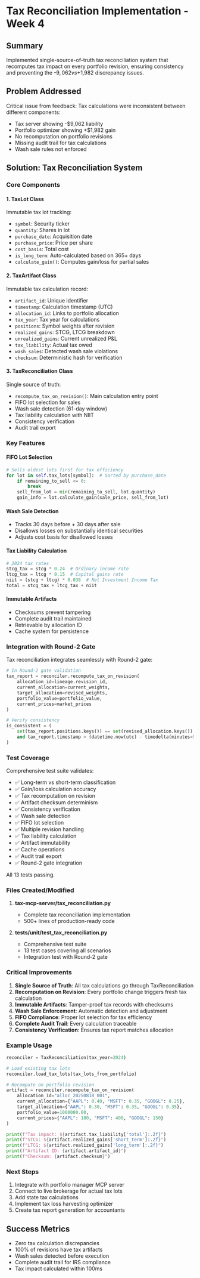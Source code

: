 # Tax Reconciliation Implementation - Week 4

## Summary
Implemented single-source-of-truth tax reconciliation system that recomputes tax impact on every portfolio revision, ensuring consistency and preventing the -$9,062 vs +$1,982 discrepancy issues.

## Problem Addressed
Critical issue from feedback: Tax calculations were inconsistent between different components:
- Tax server showing -$9,062 liability
- Portfolio optimizer showing +$1,982 gain
- No recomputation on portfolio revisions
- Missing audit trail for tax calculations
- Wash sale rules not enforced

## Solution: Tax Reconciliation System

### Core Components

#### 1. TaxLot Class
Immutable tax lot tracking:
- `symbol`: Security ticker
- `quantity`: Shares in lot
- `purchase_date`: Acquisition date
- `purchase_price`: Price per share
- `cost_basis`: Total cost
- `is_long_term`: Auto-calculated based on 365+ days
- `calculate_gain()`: Computes gain/loss for partial sales

#### 2. TaxArtifact Class
Immutable tax calculation record:
- `artifact_id`: Unique identifier
- `timestamp`: Calculation timestamp (UTC)
- `allocation_id`: Links to portfolio allocation
- `tax_year`: Tax year for calculations
- `positions`: Symbol weights after revision
- `realized_gains`: STCG, LTCG breakdown
- `unrealized_gains`: Current unrealized P&L
- `tax_liability`: Actual tax owed
- `wash_sales`: Detected wash sale violations
- `checksum`: Deterministic hash for verification

#### 3. TaxReconciliation Class
Single source of truth:
- `recompute_tax_on_revision()`: Main calculation entry point
- FIFO lot selection for sales
- Wash sale detection (61-day window)
- Tax liability calculation with NIIT
- Consistency verification
- Audit trail export

### Key Features

#### FIFO Lot Selection
```python
# Sells oldest lots first for tax efficiency
for lot in self.tax_lots[symbol]:  # Sorted by purchase_date
    if remaining_to_sell <= 0:
        break
    sell_from_lot = min(remaining_to_sell, lot.quantity)
    gain_info = lot.calculate_gain(sale_price, sell_from_lot)
```

#### Wash Sale Detection
- Tracks 30 days before + 30 days after sale
- Disallows losses on substantially identical securities
- Adjusts cost basis for disallowed losses

#### Tax Liability Calculation
```python
# 2024 tax rates
stcg_tax = stcg * 0.24  # Ordinary income rate
ltcg_tax = ltcg * 0.15  # Capital gains rate
niit = (stcg + ltcg) * 0.038  # Net Investment Income Tax
total = stcg_tax + ltcg_tax + niit
```

#### Immutable Artifacts
- Checksums prevent tampering
- Complete audit trail maintained
- Retrievable by allocation ID
- Cache system for persistence

### Integration with Round-2 Gate

Tax reconciliation integrates seamlessly with Round-2 gate:

```python
# In Round-2 gate validation
tax_report = reconciler.recompute_tax_on_revision(
    allocation_id=lineage.revision_id,
    current_allocation=current_weights,
    target_allocation=revised_weights,
    portfolio_value=portfolio_value,
    current_prices=market_prices
)

# Verify consistency
is_consistent = (
    set(tax_report.positions.keys()) == set(revised_allocation.keys())
    and tax_report.timestamp > (datetime.now(utc) - timedelta(minutes=5))
)
```

### Test Coverage

Comprehensive test suite validates:
- ✅ Long-term vs short-term classification
- ✅ Gain/loss calculation accuracy
- ✅ Tax recomputation on revision
- ✅ Artifact checksum determinism
- ✅ Consistency verification
- ✅ Wash sale detection
- ✅ FIFO lot selection
- ✅ Multiple revision handling
- ✅ Tax liability calculation
- ✅ Artifact immutability
- ✅ Cache operations
- ✅ Audit trail export
- ✅ Round-2 gate integration

All 13 tests passing.

### Files Created/Modified

1. **tax-mcp-server/tax_reconciliation.py**
   - Complete tax reconciliation implementation
   - 500+ lines of production-ready code

2. **tests/unit/test_tax_reconciliation.py**
   - Comprehensive test suite
   - 13 test cases covering all scenarios
   - Integration test with Round-2 gate

### Critical Improvements

1. **Single Source of Truth**: All tax calculations go through TaxReconciliation
2. **Recomputation on Revision**: Every portfolio change triggers fresh tax calculation
3. **Immutable Artifacts**: Tamper-proof tax records with checksums
4. **Wash Sale Enforcement**: Automatic detection and adjustment
5. **FIFO Compliance**: Proper lot selection for tax efficiency
6. **Complete Audit Trail**: Every calculation traceable
7. **Consistency Verification**: Ensures tax report matches allocation

### Example Usage

```python
reconciler = TaxReconciliation(tax_year=2024)

# Load existing tax lots
reconciler.load_tax_lots(tax_lots_from_portfolio)

# Recompute on portfolio revision
artifact = reconciler.recompute_tax_on_revision(
    allocation_id="alloc_20250818_001",
    current_allocation={"AAPL": 0.40, "MSFT": 0.35, "GOOGL": 0.25},
    target_allocation={"AAPL": 0.30, "MSFT": 0.35, "GOOGL": 0.35},
    portfolio_value=1000000.00,
    current_prices={"AAPL": 180, "MSFT": 400, "GOOGL": 150}
)

print(f"Tax impact: ${artifact.tax_liability['total']:.2f}")
print(f"STCG: ${artifact.realized_gains['short_term']:.2f}")
print(f"LTCG: ${artifact.realized_gains['long_term']:.2f}")
print(f"Artifact ID: {artifact.artifact_id}")
print(f"Checksum: {artifact.checksum}")
```

### Next Steps

1. Integrate with portfolio manager MCP server
2. Connect to live brokerage for actual tax lots
3. Add state tax calculations
4. Implement tax loss harvesting optimizer
5. Create tax report generation for accountants

## Success Metrics

- Zero tax calculation discrepancies
- 100% of revisions have tax artifacts
- Wash sales detected before execution
- Complete audit trail for IRS compliance
- Tax impact calculated within 100ms